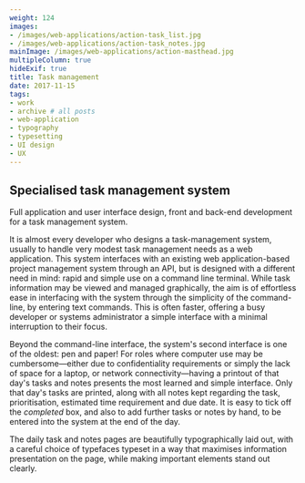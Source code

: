 ```yaml
---
weight: 124
images:
- /images/web-applications/action-task_list.jpg
- /images/web-applications/action-task_notes.jpg
mainImage: /images/web-applications/action-masthead.jpg
multipleColumn: true
hideExif: true
title: Task management
date: 2017-11-15
tags:
- work
- archive # all posts
- web-application
- typography
- typesetting
- UI design
- UX
---
```


## Specialised task management system

Full application and user interface design, front and back-end development for a
task management system.

It is almost every developer who designs a task-management system, usually to
handle very modest task management needs as a web application. This system
interfaces with an existing web application-based project management system
through an API, but is designed with a different need in mind: rapid and simple
use on a command line terminal. While task information may be viewed and managed
graphically, the aim is of effortless ease in interfacing with the system
through the simplicity of the command-line, by entering text commands. This is
often faster, offering a busy developer or systems administrator a simple
interface with a minimal interruption to their focus.

Beyond the command-line interface, the system's second interface is one of the
oldest: pen and paper! For roles where computer use may be cumbersome—either due
to confidentiality requirements or simply the lack of space for a laptop, or
network connectivity—having a printout of that day's tasks and notes
presents the most learned and simple interface. Only that day's tasks are
printed, along with all notes kept regarding the task, prioritisation, estimated
time requirement and due date. It is easy to tick off the _completed_ box, and
also to add further tasks or notes by hand, to be entered into the system at the
end of the day.

The daily task and notes pages are beautifully typographically laid out, with a
careful choice of typefaces typeset in a way that maximises information
presentation on the page, while making important elements stand out clearly.
